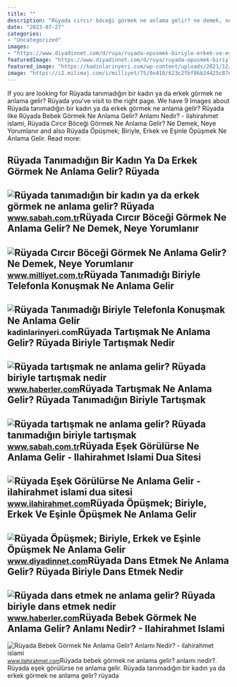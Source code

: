 ```yaml
---
title: ""
description: "Rüyada cırcır böceği görmek ne anlama gelir? ne demek, neye yorumlanır"
date: "2023-07-27"
categories:
- "Uncategorized"
images:
- "https://www.diyadinnet.com/d/ruya/ruyada-opusmek-biriyle-erkek-ve-esinle-opusmek-ne-anlama-gelir-7712.jpg"
featuredImage: "https://www.diyadinnet.com/d/ruya/ruyada-opusmek-biriyle-erkek-ve-esinle-opusmek-ne-anlama-gelir-7712.jpg"
featured_image: "https://kadinlarinyeri.com/wp-content/uploads/2021/12/Ruyada-Tanimadigi-Biriyle-Telefonla-Konusmak-Ne-Anlama-Gelir.jpg"
image: "https://i2.milimaj.com/i/milliyet/75/0x410/623c2fbf86b24425c87e7183.jpg"
---
```


If you are looking for Rüyada tanımadığın bir kadın ya da erkek görmek ne anlama gelir? Rüyada you've visit to the right page. We have 9 Images about Rüyada tanımadığın bir kadın ya da erkek görmek ne anlama gelir? Rüyada like Rüyada Bebek Görmek Ne Anlama Gelir? Anlamı Nedir? - ilahirahmet islami, Rüyada Cırcır Böceği Görmek Ne Anlama Gelir? Ne Demek, Neye Yorumlanır and also Rüyada Öpüşmek; Biriyle, Erkek ve Eşinle Öpüşmek Ne Anlama Gelir. Read more:

Rüyada Tanımadığın Bir Kadın Ya Da Erkek Görmek Ne Anlama Gelir? Rüyada
-----------------------------------------------------------------------

 ![Rüyada tanımadığın bir kadın ya da erkek görmek ne anlama gelir? Rüyada](https://iasbh.tmgrup.com.tr/d25642/752/395/0/0/724/380?u=https://isbh.tmgrup.com.tr/sbh/2021/09/21/ruyada-tanimadigin-birini-gormek-ne-anlama-gelir-ruyada-tanimadigin-biriyle-konusmak-ne-demek-1632213987235.jpg) <small>www.sabah.com.tr</small>Rüyada Cırcır Böceği Görmek Ne Anlama Gelir? Ne Demek, Neye Yorumlanır
----------------------------------------------------------------------

 ![Rüyada Cırcır Böceği Görmek Ne Anlama Gelir? Ne Demek, Neye Yorumlanır](https://i2.milimaj.com/i/milliyet/75/0x410/623c2fbf86b24425c87e7183.jpg) <small>www.milliyet.com.tr</small>Rüyada Tanımadığı Biriyle Telefonla Konuşmak Ne Anlama Gelir
------------------------------------------------------------

 ![Rüyada Tanımadığı Biriyle Telefonla Konuşmak Ne Anlama Gelir](https://kadinlarinyeri.com/wp-content/uploads/2021/12/Ruyada-Tanimadigi-Biriyle-Telefonla-Konusmak-Ne-Anlama-Gelir.jpg) <small>kadinlarinyeri.com</small>Rüyada Tartışmak Ne Anlama Gelir? Rüyada Biriyle Tartışmak Nedir
----------------------------------------------------------------

 ![Rüyada tartışmak ne anlama gelir? Rüyada biriyle tartışmak nedir](https://i.hbrcdn.com/haber/2022/10/07/ruyada-tartismak-ne-anlama-gelir-ruyada-biriyle-15341236_3125_amp.jpg) <small>www.haberler.com</small>Rüyada Tartışmak Ne Anlama Gelir? Rüyada Tanımadığın Biriyle Tartışmak
----------------------------------------------------------------------

 ![Rüyada tartışmak ne anlama gelir? Rüyada tanımadığın biriyle tartışmak](https://iasbh.tmgrup.com.tr/01f346/650/344/0/101/724/481?u=https://isbh.tmgrup.com.tr/sbh/2021/09/21/ruyada-tartismak-ne-anlama-gelir-ruyada-biriyle-tartismak-ne-demek-1632214548385.jpg) <small>www.sabah.com.tr</small>Rüyada Eşek Görülürse Ne Anlama Gelir - Ilahirahmet Islami Dua Sitesi
---------------------------------------------------------------------

 ![Rüyada Eşek Görülürse Ne Anlama Gelir - ilahirahmet islami dua sitesi](https://www.ilahirahmet.com/wp-content/uploads/2015/12/Rüyada-Eşek-Görülürse-Ne-Anlama-Gelir.jpg) <small>www.ilahirahmet.com</small>Rüyada Öpüşmek; Biriyle, Erkek Ve Eşinle Öpüşmek Ne Anlama Gelir
----------------------------------------------------------------

 ![Rüyada Öpüşmek; Biriyle, Erkek ve Eşinle Öpüşmek Ne Anlama Gelir](https://www.diyadinnet.com/d/ruya/ruyada-opusmek-biriyle-erkek-ve-esinle-opusmek-ne-anlama-gelir-7712.jpg) <small>www.diyadinnet.com</small>Rüyada Dans Etmek Ne Anlama Gelir? Rüyada Biriyle Dans Etmek Nedir
------------------------------------------------------------------

 ![Rüyada dans etmek ne anlama gelir? Rüyada biriyle dans etmek nedir](https://i.hbrcdn.com/haber/2022/10/26/ruyada-dans-etmek-ne-anlama-gelir-ruyada-biriyle-15385500_6853_amp.jpg) <small>www.haberler.com</small>Rüyada Bebek Görmek Ne Anlama Gelir? Anlamı Nedir? - Ilahirahmet Islami
-----------------------------------------------------------------------

 ![Rüyada Bebek Görmek Ne Anlama Gelir? Anlamı Nedir? - ilahirahmet islami](https://www.ilahirahmet.com/wp-content/uploads/2015/11/Rüyada-Bebek-Görmek-Ne-Anlama-Gelir.jpg) <small>www.ilahirahmet.com</small>Rüyada bebek görmek ne anlama gelir? anlamı nedir?. Rüyada eşek görülürse ne anlama gelir. Rüyada tanımadığın bir kadın ya da erkek görmek ne anlama gelir? rüyada
